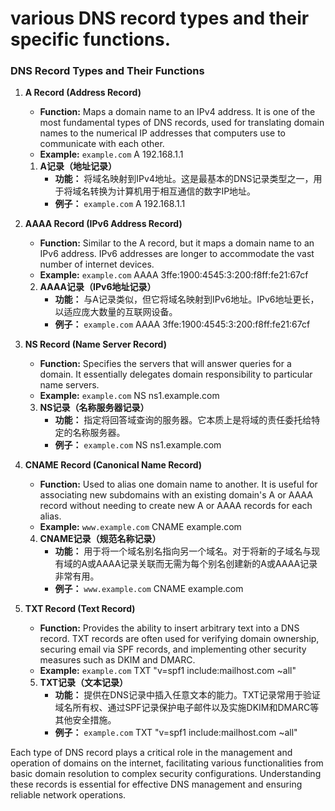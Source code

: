 # various DNS record types and their specific functions.

### DNS Record Types and Their Functions

1. **A Record (Address Record)**
   - **Function:** Maps a domain name to an IPv4 address. It is one of the most fundamental types of DNS records, used for translating domain names to the numerical IP addresses that computers use to communicate with each other.
   - **Example:** `example.com` A 192.168.1.1

   1. **A记录（地址记录）**
      - **功能：** 将域名映射到IPv4地址。这是最基本的DNS记录类型之一，用于将域名转换为计算机用于相互通信的数字IP地址。
      - **例子：** `example.com` A 192.168.1.1

2. **AAAA Record (IPv6 Address Record)**
   - **Function:** Similar to the A record, but it maps a domain name to an IPv6 address. IPv6 addresses are longer to accommodate the vast number of internet devices.
   - **Example:** `example.com` AAAA 3ffe:1900:4545:3:200:f8ff:fe21:67cf

   2. **AAAA记录（IPv6地址记录）**
      - **功能：** 与A记录类似，但它将域名映射到IPv6地址。IPv6地址更长，以适应庞大数量的互联网设备。
      - **例子：** `example.com` AAAA 3ffe:1900:4545:3:200:f8ff:fe21:67cf

3. **NS Record (Name Server Record)**
   - **Function:** Specifies the servers that will answer queries for a domain. It essentially delegates domain responsibility to particular name servers.
   - **Example:** `example.com` NS ns1.example.com

   3. **NS记录（名称服务器记录）**
      - **功能：** 指定将回答域查询的服务器。它本质上是将域的责任委托给特定的名称服务器。
      - **例子：** `example.com` NS ns1.example.com

4. **CNAME Record (Canonical Name Record)**
   - **Function:** Used to alias one domain name to another. It is useful for associating new subdomains with an existing domain's A or AAAA record without needing to create new A or AAAA records for each alias.
   - **Example:** `www.example.com` CNAME example.com

   4. **CNAME记录（规范名称记录）**
      - **功能：** 用于将一个域名别名指向另一个域名。对于将新的子域名与现有域的A或AAAA记录关联而无需为每个别名创建新的A或AAAA记录非常有用。
      - **例子：** `www.example.com` CNAME example.com

5. **TXT Record (Text Record)**
   - **Function:** Provides the ability to insert arbitrary text into a DNS record. TXT records are often used for verifying domain ownership, securing email via SPF records, and implementing other security measures such as DKIM and DMARC.
   - **Example:** `example.com` TXT "v=spf1 include:mailhost.com ~all"

   5. **TXT记录（文本记录）**
      - **功能：** 提供在DNS记录中插入任意文本的能力。TXT记录常用于验证域名所有权、通过SPF记录保护电子邮件以及实施DKIM和DMARC等其他安全措施。
      - **例子：** `example.com` TXT "v=spf1 include:mailhost.com ~all"

Each type of DNS record plays a critical role in the management and operation of domains on the internet, facilitating various functionalities from basic domain resolution to complex security configurations. Understanding these records is essential for effective DNS management and ensuring reliable network operations.
